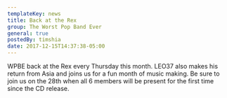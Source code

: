 ```yaml
---
templateKey: news
title: Back at the Rex
group: The Worst Pop Band Ever
general: true
postedBy: timshia
date: 2017-12-15T14:37:38-05:00
---
```

WPBE back at the Rex every Thursday this month. LEO37 also makes his return from Asia and joins us for a fun month of music making. Be sure to join us on the 28th when all 6 members will be present for the first time since the CD release.